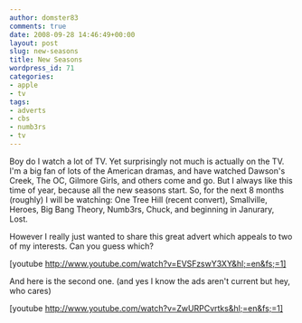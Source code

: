 ```yaml
---
author: domster83
comments: true
date: 2008-09-28 14:46:49+00:00
layout: post
slug: new-seasons
title: New Seasons
wordpress_id: 71
categories:
- apple
- tv
tags:
- adverts
- cbs
- numb3rs
- tv
---
```


Boy do I watch a lot of TV. Yet surprisingly not much is actually on the TV. I'm a big fan of lots of the American dramas, and have watched Dawson's Creek, The OC, Gilmore Girls, and others come and go. But I always like this time of year, because all the new seasons start. So, for the next 8 months (roughly) I will be watching:
One Tree Hill (recent convert), Smallville, Heroes,  Big Bang Theory, Numb3rs, Chuck, and beginning in Janurary, Lost.




However I really just wanted to share this great advert which appeals to two of my interests. Can you guess which?




[youtube http://www.youtube.com/watch?v=EVSFzswY3XY&hl;=en&fs;=1]




And here is the second one. (and yes I know the ads aren't current but hey, who cares)




[youtube http://www.youtube.com/watch?v=ZwURPCvrtks&hl;=en&fs;=1]
